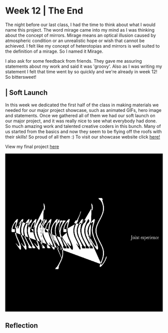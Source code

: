 # Week 12 | The End
The night before our last class, I had the time to think about what I would name this project. The word mirage came into my mind as I was thinking about the concept of mirrors. Mirage means an optical illusion caused by atmospheric condition or an unrealistic hope or wish that cannot be achieved. I felt like my concept of heterotopias and mirrors is well suited to the definition of a mirage. So I named it Mirage.

I also ask for some feedback from friends. They gave me assuring statements about my work and said it was 'groovy'. Also as I was writing my statement I felt that time went by so quickly and we're already in week 12! So bittersweet!

## | Soft Launch
In this week we dedicated the first half of the class in making materials we needed for our major project showcase, such as animated GIFs, hero image and statements. Once we gathered all of them we had our soft launch on our major project, and it was really nice to see what everybody had done. So much amazing work and talented creative coders in this bunch. Many of us started from the basics and now they seem to be flying off the roofs with their skills! So proud of all them :) To visit our showcase website click [here!](https://simandy.github.io/codewords/) 

View my final project [here](https://natnathania.github.io/Codewords-2020/Week_12/Mirage/)

<img src = "Mirage_640.gif">


## Reflection




